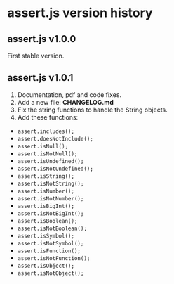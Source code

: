 
# assert.js version history

## assert.js v1.0.0

First stable version.

## assert.js v1.0.1

1. Documentation, pdf and code fixes.
2. Add a new file: __CHANGELOG.md__
3. Fix the string functions to handle the String objects.
4. Add these functions:

- `assert.includes();`
- `assert.doesNotInclude();`
- `assert.isNull();`
- `assert.isNotNull();`
- `assert.isUndefined();`
- `assert.isNotUndefined();`
- `assert.isString();`
- `assert.isNotString();`
- `assert.isNumber();`
- `assert.isNotNumber();`
- `assert.isBigInt();`
- `assert.isNotBigInt();`
- `assert.isBoolean();`
- `assert.isNotBoolean();`
- `assert.isSymbol();`
- `assert.isNotSymbol();`
- `assert.isFunction();`
- `assert.isNotFunction();`
- `assert.isObject();`
- `assert.isNotObject();`
